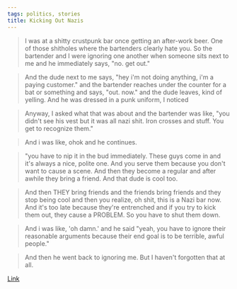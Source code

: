 ```yaml
---
tags: politics, stories
title: Kicking Out Nazis
---
```


> I was at a shitty crustpunk bar once getting an after-work beer. One of those shitholes where the bartenders clearly hate you. So the bartender and I were ignoring one another when someone sits next to me and he immediately says, "no. get out."

> And the dude next to me says, "hey i'm not doing anything, i'm a paying customer." and the bartender reaches under the counter for a bat or something and says, "out. now." and the dude leaves, kind of yelling. And he was dressed in a punk uniform, I noticed

> Anyway, I asked what that was about and the bartender was like, "you didn't see his vest but it was all nazi shit. Iron crosses and stuff. You get to recognize them."

> And i was like, ohok and he continues.

> "you have to nip it in the bud immediately. These guys come in and it's always a nice, polite one. And you serve them because you don't want to cause a scene. And then they become a regular and after awhile they bring a friend. And that dude is cool too.

> And then THEY bring friends and the friends bring friends and they stop being cool and then you realize, oh shit, this is a Nazi bar now. And it's too late because they're entrenched and if you try to kick them out, they cause a PROBLEM. So you have to shut them down.

> And i was like, 'oh damn.' and he said "yeah, you have to ignore their reasonable arguments because their end goal is to be terrible, awful people."

> And then he went back to ignoring me. But I haven't forgotten that at all.

[Link](https://www.reddit.com/r/TalesFromYourServer/comments/hsiisw/kicking_a_nazi_out_as_soon_as_they_walk_in/)
